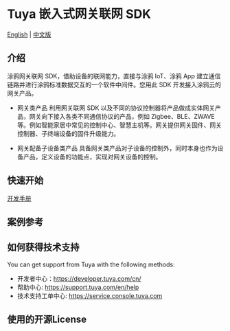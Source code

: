 # Tuya 嵌入式网关联网 SDK

[English](README.md) | [中文版](README_cn.md)

## 介绍
涂鸦网关联网 SDK，借助设备的联网能力，直接与涂鸦 IoT、涂鸦 App 建立通信链路并进行涂鸦标准数据交互的一个软件中间件。您用此 SDK 开发接入涂鸦云的网关产品。

- 网关类产品
    利用网关联网 SDK 以及不同的协议控制器将产品做成实体网关产品，网关向下接入各类不同通信协议的产品，例如 Zigbee、BLE、ZWAVE 等。例如智能家居中常见的控制中心、智慧主机等。网关提供网关固件、网关控制器、子终端设备的固件升级能力。

- 网关配备子设备类产品
    具备网关类产品对子设备的控制外，同时本身也作为设备产品，定义设备的功能点，实现对网关设备的控制。

## 快速开始

[开发手册](https://developer.tuya.com/cn/docs/iot/smart-product-solution/product-solutiongateway/gateway-link-sdk-access-solution/tuya-gateway-link-sdk-development-manual?id=K9ducoah42rl2)

## 案例参考

## 如何获得技术支持
You can get support from Tuya with the following methods:

- 开发者中心：https://developer.tuya.com/cn/
- 帮助中心: https://support.tuya.com/en/help
- 技术支持工单中心: https://service.console.tuya.com

## 使用的开源License

